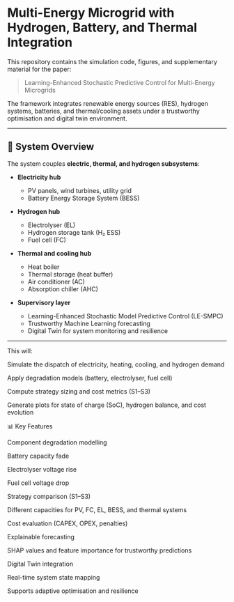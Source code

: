 
# Multi-Energy Microgrid with Hydrogen, Battery, and Thermal Integration

This repository contains the simulation code, figures, and supplementary material 
for the paper:

> Learning-Enhanced Stochastic Predictive Control for Multi-Energy Microgrids 


The framework integrates renewable energy sources (RES), hydrogen systems, 
batteries, and thermal/cooling assets under a trustworthy optimisation and 
digital twin environment.

---

## 🔋 System Overview

The system couples **electric, thermal, and hydrogen subsystems**:

- **Electricity hub**  
  - PV panels, wind turbines, utility grid  
  - Battery Energy Storage System (BESS)  

- **Hydrogen hub**  
  - Electrolyser (EL)  
  - Hydrogen storage tank (H₂ ESS)  
  - Fuel cell (FC)  

- **Thermal and cooling hub**  
  - Heat boiler  
  - Thermal storage (heat buffer)  
  - Air conditioner (AC)  
  - Absorption chiller (AHC)  

- **Supervisory layer**  
  - Learning-Enhanced Stochastic Model Predictive Control (LE-SMPC)  
  - Trustworthy Machine Learning forecasting  
  - Digital Twin for system monitoring and resilience  

---

This will:

Simulate the dispatch of electricity, heating, cooling, and hydrogen demand

Apply degradation models (battery, electrolyser, fuel cell)

Compute strategy sizing and cost metrics (S1–S3)

Generate plots for state of charge (SoC), hydrogen balance, and cost evolution

📊 Key Features

Component degradation modelling

Battery capacity fade

Electrolyser voltage rise

Fuel cell voltage drop

Strategy comparison (S1–S3)

Different capacities for PV, FC, EL, BESS, and thermal systems

Cost evaluation (CAPEX, OPEX, penalties)

Explainable forecasting

SHAP values and feature importance for trustworthy predictions

Digital Twin integration

Real-time system state mapping

Supports adaptive optimisation and resilience


